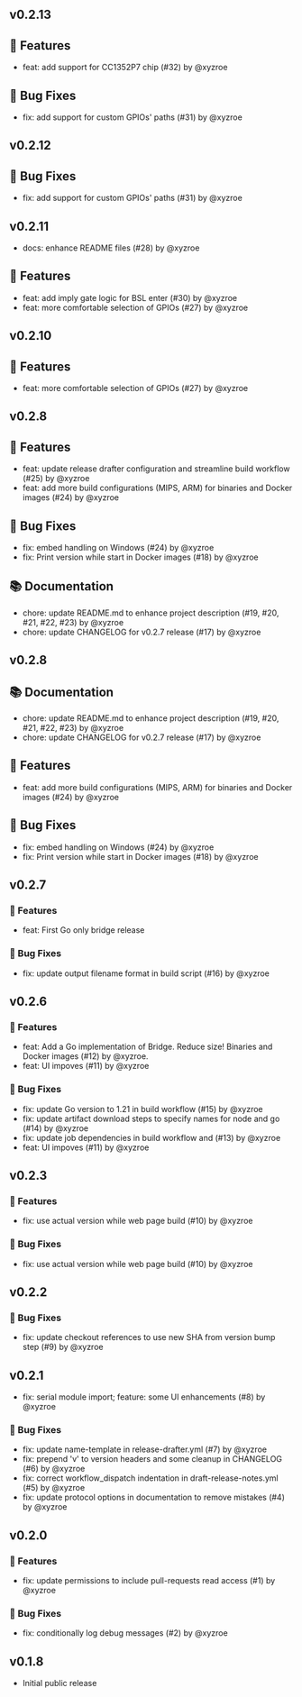 ## v0.2.13

## 🚀 Features

- feat: add support for CC1352P7 chip (#32) by @xyzroe

## 🐛 Bug Fixes

- fix: add support for custom GPIOs' paths (#31) by @xyzroe

## v0.2.12

## 🐛 Bug Fixes

- fix: add support for custom GPIOs' paths (#31) by @xyzroe

## v0.2.11

- docs: enhance README files (#28) by @xyzroe

## 🚀 Features

- feat: add imply gate logic for BSL enter (#30) by @xyzroe
- feat: more comfortable selection of GPIOs (#27) by @xyzroe

## v0.2.10

## 🚀 Features

- feat: more comfortable selection of GPIOs (#27) by @xyzroe

## v0.2.8

## 🚀 Features

- feat: update release drafter configuration and streamline build workflow (#25) by @xyzroe
- feat: add more build configurations (MIPS, ARM) for binaries and Docker images (#24) by @xyzroe

## 🐛 Bug Fixes

- fix: embed handling on Windows (#24) by @xyzroe
- fix: Print version while start in Docker images (#18) by @xyzroe

## 📚 Documentation
- chore: update README.md to enhance project description (#19, #20, #21, #22, #23) by @xyzroe
- chore: update CHANGELOG for v0.2.7 release (#17) by @xyzroe

## v0.2.8

## 📚 Documentation

- chore: update README.md to enhance project description (#19, #20, #21, #22, #23) by @xyzroe
- chore: update CHANGELOG for v0.2.7 release (#17) by @xyzroe

## 🚀 Features

- feat: add more build configurations (MIPS, ARM) for binaries and Docker images (#24) by @xyzroe

## 🐛 Bug Fixes

- fix: embed handling on Windows (#24) by @xyzroe
- fix: Print version while start in Docker images (#18) by @xyzroe

## v0.2.7

### 🚀 Features

- feat: First Go only bridge release

### 🐛 Bug Fixes

- fix: update output filename format in build script (#16) by @xyzroe

## v0.2.6

### 🚀 Features

- feat: Add a Go implementation of Bridge. Reduce size! Binaries and Docker images (#12) by @xyzroe.
- feat: UI impoves (#11) by @xyzroe

### 🐛 Bug Fixes

- fix: update Go version to 1.21 in build workflow (#15) by @xyzroe
- fix: update artifact download steps to specify names for node and go (#14) by @xyzroe
- fix: update job dependencies in build workflow and (#13) by @xyzroe
- feat: UI impoves (#11) by @xyzroe

## v0.2.3

### 🚀 Features

- fix: use actual version while web page build (#10) by @xyzroe

### 🐛 Bug Fixes

- fix: use actual version while web page build (#10) by @xyzroe

## v0.2.2

### 🐛 Bug Fixes

- fix: update checkout references to use new SHA from version bump step (#9) by @xyzroe

## v0.2.1

- fix: serial module import; feature: some UI enhancements (#8) by @xyzroe

### 🐛 Bug Fixes

- fix: update name-template in release-drafter.yml (#7) by @xyzroe
- fix: prepend 'v' to version headers and some cleanup in CHANGELOG (#6) by @xyzroe
- fix: correct workflow_dispatch indentation in draft-release-notes.yml (#5) by @xyzroe
- fix: update protocol options in documentation to remove mistakes (#4) by @xyzroe

## v0.2.0

### 🚀 Features

- fix: update permissions to include pull-requests read access (#1) by @xyzroe

### 🐛 Bug Fixes

- fix: conditionally log debug messages (#2) by @xyzroe

## v0.1.8

- Initial public release
